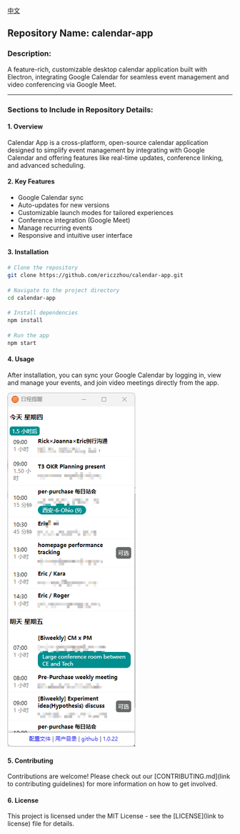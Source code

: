 [中文](./README_ZH.md)
## Repository Name: **calendar-app** 

### Description:
A feature-rich, customizable desktop calendar application built with Electron, integrating Google Calendar for seamless event management and video conferencing via Google Meet.

---

### Sections to Include in Repository Details:

#### 1. **Overview**

Calendar App is a cross-platform, open-source calendar application designed to simplify event management by integrating with Google Calendar and offering features like real-time updates, conference linking, and advanced scheduling.

#### 2. **Key Features**

- Google Calendar sync
- Auto-updates for new versions
- Customizable launch modes for tailored experiences
- Conference integration (Google Meet)
- Manage recurring events
- Responsive and intuitive user interface

#### 3. **Installation**

```bash
# Clone the repository
git clone https://github.com/ericzzhou/calendar-app.git

# Navigate to the project directory
cd calendar-app

# Install dependencies
npm install

# Run the app
npm start
```

#### 4. **Usage**

After installation, you can sync your Google Calendar by logging in, view and manage your events, and join video meetings directly from the app. 

![本地路径](screenshot-main.png)

#### 5. **Contributing**

Contributions are welcome! Please check out our [CONTRIBUTING.md](link to contributing guidelines) for more information on how to get involved.

#### 6. **License**

This project is licensed under the MIT License - see the [LICENSE](link to license) file for details.